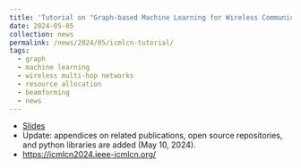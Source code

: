 ```yaml
---
title: 'Tutorial on "Graph-based Machine Learning for Wireless Communications" presented at IEEE ICMLCN 2024 in Stockholm, Sweden.'
date: 2024-05-05
collection: news
permalink: /news/2024/05/icmlcn-tutorial/
tags:
  - graph
  - machine learning
  - wireless multi-hop networks
  - resource allocation
  - beamforming
  - news
---
```


- [Slides](/files/icmlcn_2024_tutorial__ml4wireless.pdf)
- Update: appendices on related publications, open source repositories, and python libraries are added (May 10, 2024). 
- <https://icmlcn2024.ieee-icmlcn.org/>
